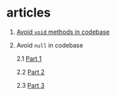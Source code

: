 # articles

1. [Avoid `void` methods in codebase](./17112024/avoid-void-methods.md) 
2. Avoid `null` in codebase 

    2.1 [Part 1](./07122024/avoid-null-in-codebase-using-java-part-1.md) 

    2.2 [Part 2](./07122024/avoid-null-in-spring-app-part-2.md) 

    2.3 [Part 3](./07122024/avoid-null-in-java-codebase-using-spring-reactive-part3.md)